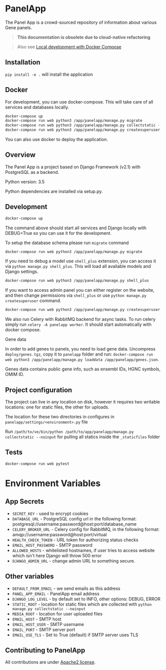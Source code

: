 PanelApp
========

The Panel App is a crowd-sourced repository of information about various Gene panels.

> **This documentation is obsolete due to cloud-native refactoring**

> Also see [Local development with Docker Compose](./docker/dev/README.md)

Installation
------------

`pip install -e .` will install the application

## Docker

For development, you can use docker-compose. This will take care of all services and databases locally.

```bash
docker-compose up
docker-compose run web python3 /app/panelapp/manage.py migrate
docker-compose run web python3 /app/panelapp/manage.py collectstatic --noinput
docker-compose run web python3 /app/panelapp/manage.py createsuperuser
```

You can also use docker to deploy the application.

Overview
--------

The Panel App is a project based on Django Framework (v2.1) with PostgreSQL as a backend.

Python version: 3.5

Python dependencies are installed via setup.py.


Development
-----------

```bash
docker-compose up
```

The command above should start all services and Django locally with DEBUG=True so you can use it for the development.

To setup the database schema please run `migrate` command

```bash
docker-compose run web python3 /app/panelapp/manage.py migrate
```

If you need to debug a model use `shell_plus` extension, you can access it via `python manage.py shell_plus`.
This will load all available models and Django settings.

```bash
docker-compose run web python3 /app/panelapp/manage.py shell_plus
```

If you want to access admin panel you can either register on the website, and then change
permissions via `shell_plus` or use `python manage.py createsuperuser` command.

```bash
docker-compose run web python3 /app/panelapp/manage.py createsuperuser
```

We also run Celery with RabbitMQ backend for async tasks. To run celery simply run `celery -A panelapp worker`.
It should start automatically with docker compose.

Gene data

In order to add genes to panels, you need to load gene data. Uncompress `deploy/genes.tgz`,
copy it to `panelapp` folder and run: `docker-compose run web python3 /app/panelapp/manage.py loaddata /app/panelapp/genes.json`.

Genes data contains public gene info, such as ensembl IDs, HGNC symbols, OMIM ID.


Project configuration
---------------------

The project can live in any location on disk, however it requires two writable
locations: one for static files, the other for uploads.

The location for these two directories in configures in `panelapp/settings/<environment>.py` file

Run
`/path/to/ve/bin/python /path/to/app/panelapp/manage.py collectstatic --noinput` for pulling all statics inside the `_staticfiles` folder

Tests
-----

`docker-compose run web pytest`

# Environment Variables

## App Secrets

* `SECRET_KEY` - used to encrypt cookies
* `DATABASE_URL` - PostgreSQL config url in the following format: postgresql://username:password@host:port/database_name
* `CELERY_BROKER_URL` - Celery config for RabbitMQ, in the following format: amqp://username:password@host:port/virtual
* `HEALTH_CHECK_TOKEN` - URL token for authorizing status checks
* `EMAIL_HOST_PASSWORD` - SMTP password
* `ALLOWED_HOSTS` - whitelisted hostnames, if user tries to access website which isn't here Django will throw 500 error
* `DJANGO_ADMIN_URL` - change admin URL to something secure.

## Other variables

* `DEFAULT_FROM_EMAIL` - we send emails as this address
* `PANEL_APP_EMAIL` - PanelApp email address
* `DJANGO_LOG_LEVEL` - by default set to INFO, other options: DEBUG, ERROR
* `STATIC_ROOT` - location for static files which are collected with `python manage.py collectstatic --noinput`
* `MEDIA_ROOT` - location for user uploaded files
* `EMAIL_HOST` - SMTP host 
* `EMAIL_HOST_USER` - SMTP username
* `EMAIL_PORT` - SMTP server port
* `EMAIL_USE_TLS` - Set to True (default) if SMTP server uses TLS

Contributing to PanelApp
------------------------

All contributions are under [Apache2 license](http://www.apache.org/licenses/LICENSE-2.0.html#contributions).
